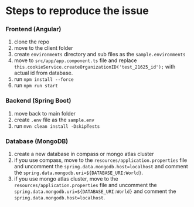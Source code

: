 # Steps to reproduce the issue

### Frontend (Angular)

1. clone the repo
2. move to the client folder
3. create `environments` directory and sub files as the `sample.environments`
4. move to `src/app/app.component.ts` file and replace `this.cookieService.createOrganizationID('test_21625_id');` with
   actual id from database.
5. run `npm install --force`
6. run `npm run start`

### Backend (Spring Boot)

1. move back to main folder
2. create `.env` file as the `sample.env`
3. run `mvn clean install -DskipTests`

### Database (MongoDB)

1. create a new database in compass or mongo atlas cluster
2. if you use compass, move to the `resources/application.properties` file and uncomment
   the `spring.data.mongodb.host=localhost` and comment the `spring.data.mongodb.uri=${DATABASE_URI:World}`.
3. if you use mongo atlas cluster, move to the `resources/application.properties` file and uncomment
   the `spring.data.mongodb.uri=${DATABASE_URI:World}` and comment the `spring.data.mongodb.host=localhost`.
